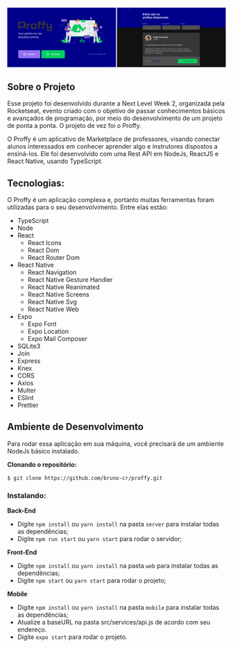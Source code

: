 <p align="center">
  <img src="https://github.com/bprofiro/assets/blob/master/Proffyweb.png"/>
</p>


## Sobre o Projeto

  Esse projeto foi desenvolvido durante a Next Level Week 2, organizada pela Rocketseat, evento criado com o objetivo de passar conhecimentos básicos e avançados de programação, por meio do desenvolvimento de um projeto de ponta a ponta. O projeto
de vez foi o Proffy.

  O Proffy é um aplicativo de Marketplace de professores, visando conectar alunos interessados em conhecer aprender algo e instrutores dispostos a ensiná-los. Ele foi desenvolvido com uma Rest API em NodeJs, ReactJS e React Native, usando TypeScript.


## Tecnologias:
  O Proffy é um aplicação complexa e, portanto muitas ferramentas foram utilizadas para o seu desenvolvimento. Entre elas estão:

- TypeScript
- Node
- React
  - React Icons
  - React Dom
  - React Router Dom
- React Native
  - React Navigation
  - React Native Gesture Handler
  - React Native Reanimated
  - React Native Screens
  - React Native Svg
  - React Native Web
- Expo
  - Expo Font
  - Expo Location
  - Expo Mail Composer
- SQLite3
- Join
- Express
- Knex
- CORS
- Axios
- Multer 
- ESlint
- Prettier

## Ambiente de Desenvolvimento

Para rodar essa aplicação em sua máquina, você precisará de um ambiente NodeJs básico instalado.

**Clonando o repositório:**

```
$ git clone https://github.com/bruno-cr/proffy.git
```

### Instalando:

**Back-End**

- Digite `npm install` ou `yarn install` na pasta `server` para instalar todas as dependências;
- Digite `npm run start` ou `yarn start` para rodar o servidor;

**Front-End** 

- Digite `npm install` ou `yarn install` na pasta `web` para instalar todas as dependências;
- Digite `npm start` ou `yarn start` para rodar o projeto;

**Mobile** 

- Digite `npm install` ou `yarn install` na pasta `mobile` para instalar todas as dependências;
- Atualize a baseURL na pasta src/services/api.js de acordo com seu endereço.
- Digite `expo start` para rodar o projeto.
